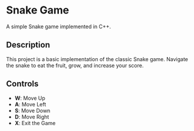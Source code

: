 # Snake Game

A simple Snake game implemented in C++.

## Description

This project is a basic implementation of the classic Snake game. Navigate the snake to eat the fruit, grow, and increase your score.

## Controls

- **W**: Move Up
- **A**: Move Left
- **S**: Move Down
- **D**: Move Right
- **X**: Exit the Game
